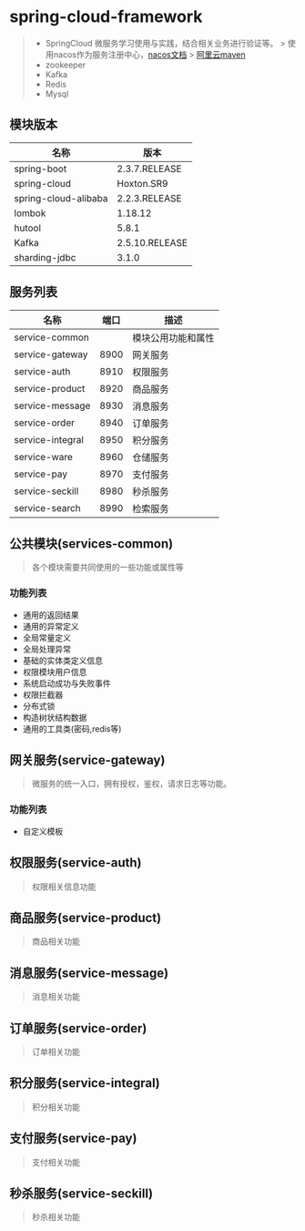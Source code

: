 # spring-cloud-framework

> - SpringCloud 微服务学习使用与实践，结合相关业务进行验证等。
    > 使用nacos作为服务注册中心，[nacos文档](https://nacos.io/zh-cn/index.html)
    > [阿里云maven](https://packages.aliyun.com/maven)
> - zookeeper
> - Kafka
> - Redis
> - Mysql

## 模块版本

| 名称                   | 版本             |
|----------------------|----------------|
| spring-boot          | 2.3.7.RELEASE  |
| spring-cloud         | Hoxton.SR9     |
| spring-cloud-alibaba | 2.2.3.RELEASE  |
| lombok               | 1.18.12        |
| hutool               | 5.8.1          |
| Kafka                | 2.5.10.RELEASE |
| sharding-jdbc        | 3.1.0          |

## 服务列表

| 名称               | 端口   | 描述        |
|------------------|------|-----------|
| service-common   |      | 模块公用功能和属性 |
| service-gateway  | 8900 | 网关服务      |
| service-auth     | 8910 | 权限服务      |
| service-product  | 8920 | 商品服务      |
| service-message  | 8930 | 消息服务      |
| service-order    | 8940 | 订单服务      |
| service-integral | 8950 | 积分服务      |
| service-ware     | 8960 | 仓储服务      |
| service-pay      | 8970 | 支付服务      |
| service-seckill  | 8980 | 秒杀服务      |
| service-search   | 8990 | 检索服务      |
## 公共模块(services-common)

> 各个模块需要共同使用的一些功能或属性等

### 功能列表

- 通用的返回结果
- 通用的异常定义
- 全局常量定义
- 全局处理异常
- 基础的实体类定义信息
- 权限模块用户信息
- 系统启动成功与失败事件
- 权限拦截器
- 分布式锁
- 构造树状结构数据
- 通用的工具类(密码,redis等)

## 网关服务(service-gateway)

> 微服务的统一入口，拥有授权，鉴权，请求日志等功能。

### 功能列表

- 自定义模板

## 权限服务(service-auth)

> 权限相关信息功能

## 商品服务(service-product)

> 商品相关功能

## 消息服务(service-message)

> 消息相关功能

## 订单服务(service-order)

> 订单相关功能

## 积分服务(service-integral)

> 积分相关功能 

## 支付服务(service-pay)

> 支付相关功能 

## 秒杀服务(service-seckill)

> 秒杀相关功能 